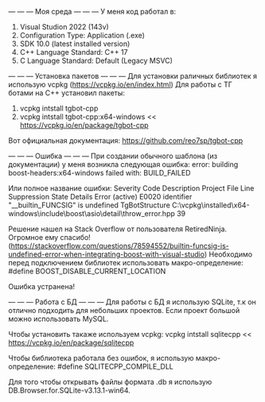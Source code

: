 — — — Моя среда — — — 
У меня код работал в:
1) Visual Studion 2022 (143v)
2) Configuration Type: Application (.exe)
3) SDK 10.0 (latest installed version)
4) C++ Language Standard: C++ 17
5) C Language Standard: Default (Legacy MSVC)


— — — Установка пакетов — — —
Для установки раличных библиотек я использую vcpkg (https://vcpkg.io/en/index.html)
Для работы с ТГ ботами на С++ установил пакеты:
1) vcpkg intstall tgbot-cpp
2) vcpkg intstall  tgbot-cpp:x64-windows
<< https://vcpkg.io/en/package/tgbot-cpp 

Вот официальная документация: https://github.com/reo7sp/tgbot-cpp


— — — Ошибка — — —
При создании обычного шаблона (из документации) у меня возникла следующая ошибка:
error: building boost-headers:x64-windows failed with: BUILD_FAILED 

Или полное название ошибки: Severity	Code	Description	Project	File	Line Suppression State	Details
Error (active)	E0020	identifier "__builtin_FUNCSIG" is undefined TgBotStructure C:\vcpkg\installed\x64-windows\include\boost\asio\detail\throw_error.hpp	39		

Решение нашел на Stack Overflow от пользователя RetiredNinja. Огромное ему спасибо!
(https://stackoverflow.com/questions/78594552/builtin-funcsig-is-undefined-error-when-integrating-boost-with-visual-studio)
Необходимо перед подключением библиотек использовать макро-определение:
#define BOOST_DISABLE_CURRENT_LOCATION  

Ошибка устранена!


— — — Работа с БД — — —
Для работы с БД я использую SQLite, т.к он отлично подходить для небольших проектов.
Если проект большой можно использовать MySQL.

Чтобы установить такаже используем vcpkg:
vcpkg intstall sqlitecpp
<< https://vcpkg.io/en/package/sqlitecpp

Чтобы библиотека работала без ошибок, я использую макро-определение:
#define SQLITECPP_COMPILE_DLL

Для того чтобы открывать файлы формата .db я использую DB.Browser.for.SQLite-v3.13.1-win64.
